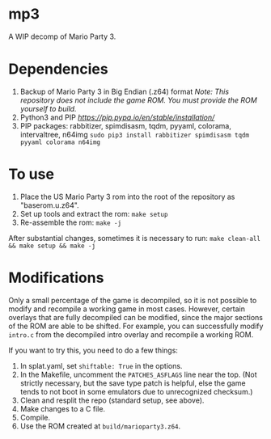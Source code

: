 # mp3

A WIP decomp of Mario Party 3.

# Dependencies

1. Backup of Mario Party 3 in Big Endian (.z64) format
*Note: This repository does not include the game ROM. You must provide the ROM yourself to build.*
2. Python3 and PIP
*https://pip.pypa.io/en/stable/installation/*
3. PIP packages: rabbitizer, spimdisasm, tqdm, pyyaml, colorama, intervaltree, n64img
`sudo pip3 install rabbitizer spimdisasm tqdm pyyaml colorama n64img`

# To use

1. Place the US Mario Party 3 rom into the root of the repository as "baserom.u.z64".
2. Set up tools and extract the rom: `make setup`
3. Re-assemble the rom: `make -j`

After substantial changes, sometimes it is necessary to run: `make clean-all && make setup && make -j`

# Modifications

Only a small percentage of the game is decompiled, so it is not possible to modify and recompile
a working game in most cases. However, certain overlays that are fully decompiled can be modified,
since the major sections of the ROM are able to be shifted. For example, you can successfully modify
`intro.c` from the decompiled intro overlay and recompile a working ROM.

If you want to try this, you need to do a few things:

1. In splat.yaml, set `shiftable: True` in the options.
2. In the Makefile, uncomment the `PATCHES_ASFLAGS` line near the top. (Not strictly necessary, but the save type patch is helpful, else the game tends to not boot in some emulators due to unrecognized checksum.)
3. Clean and resplit the repo (standard setup, see above).
4. Make changes to a C file.
5. Compile.
6. Use the ROM created at `build/marioparty3.z64`.
